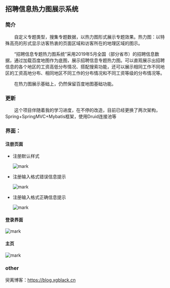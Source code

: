 ## 招聘信息热力图展示系统

###  简介

&emsp;&emsp;​自定义专题类型，搜集专题数据，以热力图形式展示专题效果。热力图：以特殊高亮的形式显示访客热衷的页面区域和访客所在的地理区域的图示。

&emsp;&emsp;“招聘信息专题热力图系统”采用2019年5月全国（部分省市）的招聘信息数据，通过加载百度地图作为底图，展示招聘信息专题热力图。可以直观展示出招聘信息的各个地区的工资高低分布情况、搭配搜索功能，还可以展示相同工作不同地区的工资高地分布、相同地区不同工作的分布情况和不同工资等级的分布情况等。

&emsp;&emsp;在热力图展示基础上，仍然保留百度地图基础功能。

### 更新

&emsp;&emsp;这个项目伴随着我的学习进度，在不停的改造，目前已经更换了两次架构，Spring+SpringMVC+Mybatis框架，使用Druid连接池等

### 界面：

#### 注册页面

- 注册默认样式

  ![mark](https://qn.img.xgblack.cn/blog/20190802/8U6aa2rc4rKt.png)

- 注册输入格式错误信息提示

  ![mark](https://qn.img.xgblack.cn/blog/20190607/IHG3qX2EEvRx.png)

- 注册输入格式正确信息提示

  ![mark](https://qn.img.xgblack.cn/blog/20190607/1yPQvjD7t54e.png)

#### 登录界面

![mark](https://qn.img.xgblack.cn/blog/20190607/1MjLodCHAMT5.png)



#### 主页

![mark](https://qn.img.xgblack.cn/blog/20190802/7agN2CSqTThd.png)

### other

臾离博客：<https://blog.xgblack.cn>

